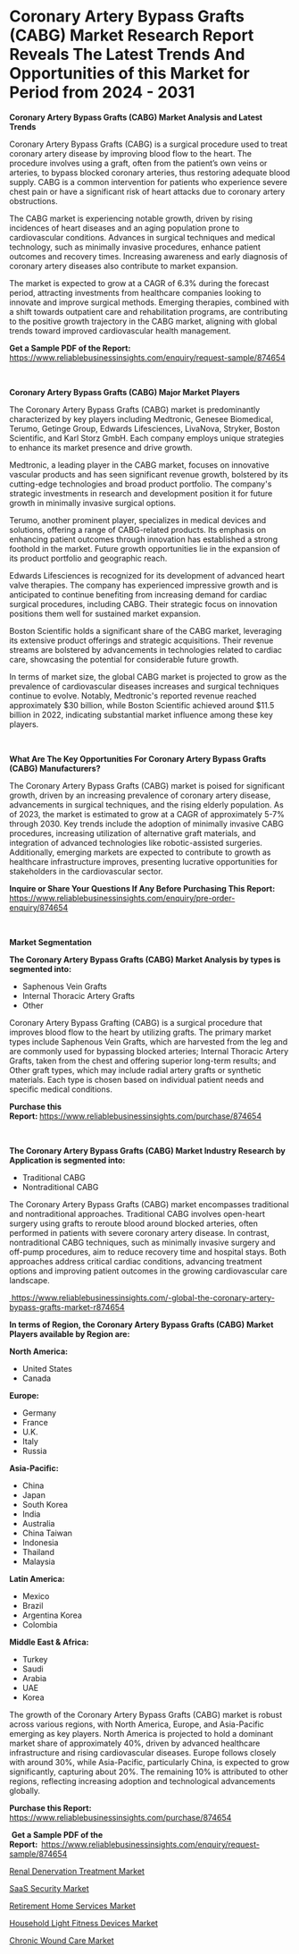 <p><h1>Coronary Artery Bypass Grafts (CABG) Market Research Report Reveals The Latest Trends And Opportunities of this Market for Period from 2024 - 2031</h1></p><p><strong>Coronary Artery Bypass Grafts (CABG) Market Analysis and Latest Trends</strong></p>
<p><p>Coronary Artery Bypass Grafts (CABG) is a surgical procedure used to treat coronary artery disease by improving blood flow to the heart. The procedure involves using a graft, often from the patient’s own veins or arteries, to bypass blocked coronary arteries, thus restoring adequate blood supply. CABG is a common intervention for patients who experience severe chest pain or have a significant risk of heart attacks due to coronary artery obstructions.</p><p>The CABG market is experiencing notable growth, driven by rising incidences of heart diseases and an aging population prone to cardiovascular conditions. Advances in surgical techniques and medical technology, such as minimally invasive procedures, enhance patient outcomes and recovery times. Increasing awareness and early diagnosis of coronary artery diseases also contribute to market expansion. </p><p>The market is expected to grow at a CAGR of 6.3% during the forecast period, attracting investments from healthcare companies looking to innovate and improve surgical methods. Emerging therapies, combined with a shift towards outpatient care and rehabilitation programs, are contributing to the positive growth trajectory in the CABG market, aligning with global trends toward improved cardiovascular health management.</p></p>
<p><strong>Get a Sample PDF of the Report:&nbsp;</strong> <a href="https://www.reliablebusinessinsights.com/enquiry/request-sample/874654">https://www.reliablebusinessinsights.com/enquiry/request-sample/874654</a></p>
<p>&nbsp;</p>
<p><strong>Coronary Artery Bypass Grafts (CABG) Major Market Players</strong></p>
<p><p>The Coronary Artery Bypass Grafts (CABG) market is predominantly characterized by key players including Medtronic, Genesee Biomedical, Terumo, Getinge Group, Edwards Lifesciences, LivaNova, Stryker, Boston Scientific, and Karl Storz GmbH. Each company employs unique strategies to enhance its market presence and drive growth.</p><p>Medtronic, a leading player in the CABG market, focuses on innovative vascular products and has seen significant revenue growth, bolstered by its cutting-edge technologies and broad product portfolio. The company's strategic investments in research and development position it for future growth in minimally invasive surgical options.</p><p>Terumo, another prominent player, specializes in medical devices and solutions, offering a range of CABG-related products. Its emphasis on enhancing patient outcomes through innovation has established a strong foothold in the market. Future growth opportunities lie in the expansion of its product portfolio and geographic reach.</p><p>Edwards Lifesciences is recognized for its development of advanced heart valve therapies. The company has experienced impressive growth and is anticipated to continue benefiting from increasing demand for cardiac surgical procedures, including CABG. Their strategic focus on innovation positions them well for sustained market expansion.</p><p>Boston Scientific holds a significant share of the CABG market, leveraging its extensive product offerings and strategic acquisitions. Their revenue streams are bolstered by advancements in technologies related to cardiac care, showcasing the potential for considerable future growth.</p><p>In terms of market size, the global CABG market is projected to grow as the prevalence of cardiovascular diseases increases and surgical techniques continue to evolve. Notably, Medtronic's reported revenue reached approximately $30 billion, while Boston Scientific achieved around $11.5 billion in 2022, indicating substantial market influence among these key players.</p></p>
<p>&nbsp;</p>
<p><strong>What Are The Key Opportunities For Coronary Artery Bypass Grafts (CABG) Manufacturers?</strong></p>
<p><p>The Coronary Artery Bypass Grafts (CABG) market is poised for significant growth, driven by an increasing prevalence of coronary artery disease, advancements in surgical techniques, and the rising elderly population. As of 2023, the market is estimated to grow at a CAGR of approximately 5-7% through 2030. Key trends include the adoption of minimally invasive CABG procedures, increasing utilization of alternative graft materials, and integration of advanced technologies like robotic-assisted surgeries. Additionally, emerging markets are expected to contribute to growth as healthcare infrastructure improves, presenting lucrative opportunities for stakeholders in the cardiovascular sector.</p></p>
<p><strong>Inquire or Share Your Questions If Any Before Purchasing This Report:</strong> <a href="https://www.reliablebusinessinsights.com/enquiry/pre-order-enquiry/874654">https://www.reliablebusinessinsights.com/enquiry/pre-order-enquiry/874654</a></p>
<p>&nbsp;</p>
<p><strong>Market Segmentation</strong></p>
<p><strong>The Coronary Artery Bypass Grafts (CABG) Market Analysis by types is segmented into:</strong></p>
<p><ul><li>Saphenous Vein Grafts</li><li>Internal Thoracic Artery Grafts</li><li>Other</li></ul></p>
<p><p>Coronary Artery Bypass Grafting (CABG) is a surgical procedure that improves blood flow to the heart by utilizing grafts. The primary market types include Saphenous Vein Grafts, which are harvested from the leg and are commonly used for bypassing blocked arteries; Internal Thoracic Artery Grafts, taken from the chest and offering superior long-term results; and Other graft types, which may include radial artery grafts or synthetic materials. Each type is chosen based on individual patient needs and specific medical conditions.</p></p>
<p><strong>Purchase this Report:&nbsp;</strong><a href="https://www.reliablebusinessinsights.com/purchase/874654">https://www.reliablebusinessinsights.com/purchase/874654</a></p>
<p>&nbsp;</p>
<p><strong>The Coronary Artery Bypass Grafts (CABG) Market Industry Research by Application is segmented into:</strong></p>
<p><ul><li>Traditional CABG</li><li>Nontraditional CABG</li></ul></p>
<p><p>The Coronary Artery Bypass Grafts (CABG) market encompasses traditional and nontraditional approaches. Traditional CABG involves open-heart surgery using grafts to reroute blood around blocked arteries, often performed in patients with severe coronary artery disease. In contrast, nontraditional CABG techniques, such as minimally invasive surgery and off-pump procedures, aim to reduce recovery time and hospital stays. Both approaches address critical cardiac conditions, advancing treatment options and improving patient outcomes in the growing cardiovascular care landscape.</p></p>
<p><a href="https://www.reliablebusinessinsights.com/-global-the-coronary-artery-bypass-grafts-market-r874654">&nbsp;https://www.reliablebusinessinsights.com/-global-the-coronary-artery-bypass-grafts-market-r874654</a></p>
<p><strong>In terms of Region, the Coronary Artery Bypass Grafts (CABG) Market Players available by Region are:</strong></p>
<p>
    <p> <strong> North America: </strong>
        <ul>
            <li>United States</li>
            <li>Canada</li>
        </ul>
        </p> 
    <p> <strong> Europe: </strong>
        <ul>
            <li>Germany</li>
            <li>France</li>
            <li>U.K.</li>
            <li>Italy</li>
            <li>Russia</li>
        </ul>
        </p> 
    <p> <strong> Asia-Pacific: </strong>
        <ul>
            <li>China</li>
            <li>Japan</li>
            <li>South Korea</li>
            <li>India</li>
            <li>Australia</li>
            <li>China Taiwan</li>
            <li>Indonesia</li>
            <li>Thailand</li>
            <li>Malaysia</li>
        </ul>
        </p> 
    <p> <strong> Latin America: </strong>
        <ul>
            <li>Mexico</li>
            <li>Brazil</li>
            <li>Argentina Korea</li>
            <li>Colombia</li>
        </ul>
        </p> 
    <p> <strong> Middle East & Africa: </strong>
        <ul>
            <li>Turkey</li>
            <li>Saudi</li>
            <li>Arabia</li>
            <li>UAE</li>
            <li>Korea</li>
        </ul>
    </p>
    </p>
<p><p>The growth of the Coronary Artery Bypass Grafts (CABG) market is robust across various regions, with North America, Europe, and Asia-Pacific emerging as key players. North America is projected to hold a dominant market share of approximately 40%, driven by advanced healthcare infrastructure and rising cardiovascular diseases. Europe follows closely with around 30%, while Asia-Pacific, particularly China, is expected to grow significantly, capturing about 20%. The remaining 10% is attributed to other regions, reflecting increasing adoption and technological advancements globally.</p></p>
<p><strong>Purchase this Report: </strong><a href="https://www.reliablebusinessinsights.com/purchase/874654">https://www.reliablebusinessinsights.com/purchase/874654</a></p>
<p>&nbsp;<strong>Get a Sample PDF of the Report:&nbsp;&nbsp;</strong><a href="https://www.reliablebusinessinsights.com/enquiry/request-sample/874654">https://www.reliablebusinessinsights.com/enquiry/request-sample/874654</a></p>
<p><strong></strong></p>
<p><p><a href="https://www.linkedin.com/pulse/renal-denervation-treatment-market-share-analysis-growth-trends-v2hjf?trackingId=nPjHGE8PR42OikjX%2FBOR5w%3D%3D">Renal Denervation Treatment Market</a></p><p><a href="https://www.linkedin.com/pulse/exploring-saas-security-market-dynamics-global-trends-future-zoqhc?trackingId=d2GaRwzNS%2FiHDbW9t8w%2BBA%3D%3D">SaaS Security Market</a></p><p><a href="https://www.linkedin.com/pulse/retirement-home-services-market-outlook-complete-industry-analysis-fnjmc?trackingId=RC%2FkqKZTTViW0ajo1eW%2FQw%3D%3D">Retirement Home Services Market</a></p><p><a href="https://medium.com/@charles.fisher4346/household-light-fitness-devices-market-research-report-market-forecast-and-growth-prospects-with-a-713a7d5ae7a8">Household Light Fitness Devices Market</a></p><p><a href="https://www.linkedin.com/pulse/global-perspectives-chronic-wound-care-market-trends-challenges-iweof?trackingId=TqdNPNCDStWwqOJ4NDQkag%3D%3D">Chronic Wound Care Market</a></p></p>